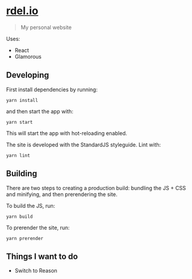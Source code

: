 # [rdel.io](http://rdel.io)

> My personal website

Uses:
* React
* Glamorous

## Developing

First install dependencies by running:

```
yarn install
```

and then start the app with:

```
yarn start
```

This will start the app with hot-reloading enabled.

The site is developed with the StandardJS styleguide.
Lint with:

```
yarn lint
```

## Building

There are two steps to creating a production build:
bundling the JS + CSS and minifying, and then prerendering
the site.

To build the JS, run:

```
yarn build
```

To prerender the site, run:

```
yarn prerender
```

## Things I want to do

* Switch to Reason
